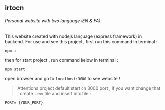 ## irtocn
###### Personal website with two language (EN &amp; FA).
This website created with nodejs language (express framework) in backend.
For use and see this project , first run this command in terminal : 
```
npm i
```
then for start project , run command below in terminal : 
```
npm start
``` 
open browser and go to `localhost:3000` to see website !
> Attentions
project default start on 3000 port , if you want change that , create `.env` file and insert into file :
```
PORT= {YOUR_PORT}
```